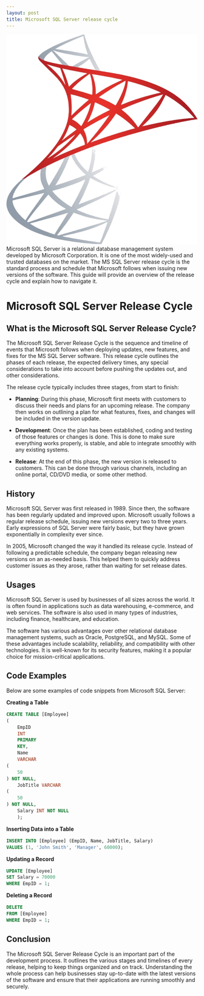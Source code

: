 ```yaml
---
layout: post
title: Microsoft SQL Server release cycle
---
```

<div class="row">
    <div class="col-sm-2">
        <img src="/images/sqlserver-logo.png" alt="sqlserver logo"/>
    </div>
    <div class="col-sm-10">
        Microsoft SQL Server is a relational database management system developed by Microsoft Corporation. It is one of the most widely-used and trusted databases on the market. The MS SQL Server release cycle is the standard process and schedule that Microsoft follows when issuing new versions of the software. This guide will provide an overview of the release cycle and explain how to navigate it.
    </div>
</div>

# Microsoft SQL Server Release Cycle

## What is the Microsoft SQL Server Release Cycle?

The Microsoft SQL Server Release Cycle is the sequence and timeline of events that Microsoft follows when deploying
updates, new features, and fixes for the MS SQL Server software. This release cycle outlines the phases of each release,
the expected delivery times, any special considerations to take into account before pushing the updates out, and other
considerations.

The release cycle typically includes three stages, from start to finish:

* **Planning**: During this phase, Microsoft first meets with customers to discuss their needs and plans for an upcoming
  release. The company then works on outlining a plan for what features, fixes, and changes will be included in the
  version update.

* **Development**: Once the plan has been established, coding and testing of those features or changes is done. This is
  done to make sure everything works properly, is stable, and able to integrate smoothly with any existing systems.

* **Release**: At the end of this phase, the new version is released to customers. This can be done through various
  channels, including an online portal, CD/DVD media, or some other method.

## History

Microsoft SQL Server was first released in 1989. Since then, the software has been regularly updated and improved upon.
Microsoft usually follows a regular release schedule, issuing new versions every two to three years. Early expressions
of SQL Server were fairly basic, but they have grown exponentially in complexity ever since.

In 2005, Microsoft changed the way it handled its release cycle. Instead of following a predictable schedule, the
company began releasing new versions on an as-needed basis. This helped them to quickly address customer issues as they
arose, rather than waiting for set release dates.

## Usages

Microsoft SQL Server is used by businesses of all sizes across the world. It is often found in applications such as data
warehousing, e-commerce, and web services. The software is also used in many types of industries, including finance,
healthcare, and education.

The software has various advantages over other relational database management systems, such as Oracle, PostgreSQL, and
MySQL. Some of these advantages include scalability, reliability, and compatibility with other technologies. It is
well-known for its security features, making it a popular choice for mission-critical applications.

## Code Examples

Below are some examples of code snippets from Microsoft SQL Server:

**Creating a Table**

```sql
CREATE TABLE [Employee]
(
    EmpID
    INT
    PRIMARY
    KEY,
    Name
    VARCHAR
(
    50
) NOT NULL,
    JobTitle VARCHAR
(
    50
) NOT NULL,
    Salary INT NOT NULL
    );
```

**Inserting Data into a Table**

```sql
INSERT INTO [Employee] (EmpID, Name, JobTitle, Salary)
VALUES (1, 'John Smith', 'Manager', 60000);
```

**Updating a Record**

```sql
UPDATE [Employee]
SET Salary = 70000
WHERE EmpID = 1;
```

**Deleting a Record**

```sql
DELETE
FROM [Employee]
WHERE EmpID = 1;
```

## Conclusion

The Microsoft SQL Server Release Cycle is an important part of the development process. It outlines the various stages
and timelines of every release, helping to keep things organized and on track. Understanding the whole process can help
businesses stay up-to-date with the latest versions of the software and ensure that their applications are running
smoothly and securely.
